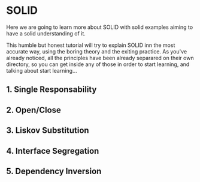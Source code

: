 # SOLID

Here we are going to learn more about SOLID with solid examples aiming to have a solid understanding of it.

This humble but honest tutorial will try to explain SOLID inn the most accurate way, using the boring theory and the exiting practice. As you've already noticed, all the principles have been already separared on their own directory, so you can get inside any of those in order to start learning, and talking about start learning...


## 1. Single Responsability
## 2. Open/Close
## 3. Liskov Substitution
## 4. Interface Segregation
## 5. Dependency Inversion